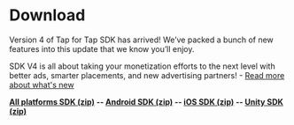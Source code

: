# Download

Version 4 of Tap for Tap SDK has arrived! We’ve packed a bunch of new features into this update that we know you’ll enjoy.

SDK V4 is all about taking your monetization efforts to the next level with better ads, smarter placements, and new advertising partners! -  [Read more about what's new](/doc/whats-new)

**[All platforms SDK (zip)](https://github.com/tapfortap/SDK/archive/master.zip)   --  [Android SDK (zip)](https://github.com/tapfortap/Android/archive/master.zip)   --   [iOS SDK (zip)](https://github.com/tapfortap/iOS/archive/master.zip)  --   [Unity SDK (zip)](https://github.com/tapfortap/Unity/archive/master.zip)**
